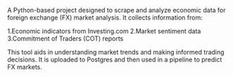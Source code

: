 A Python-based project designed to scrape and analyze economic data for foreign exchange (FX) market analysis. It collects information from:

1.Economic indicators from Investing.com
2.Market sentiment data
3.Commitment of Traders (COT) reports


This tool aids in understanding market trends and making informed trading decisions. It is uploaded to Postgres and then used in a pipeline
to predict FX markets.
